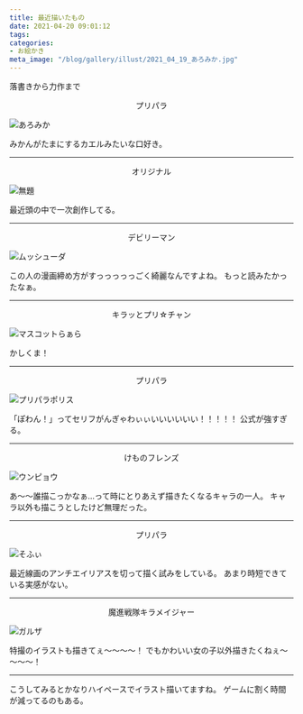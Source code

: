 ```yaml
---
title: 最近描いたもの
date: 2021-04-20 09:01:12
tags:
categories:
- お絵かき
meta_image: "/blog/gallery/illust/2021_04_19_あろみか.jpg"
---
```


落書きから力作まで

<p style="text-align: center;">プリパラ</p>

![あろみか](/blog/gallery/illust/2021_04_19_あろみか.jpg)

みかんがたまにするカエルみたいな口好き。
<!--more-->
***

<p style="text-align: center;">オリジナル</p>

![無題](/blog/gallery/illust/2021_04_14_無題.jpg)

最近頭の中で一次創作してる。

***

<p style="text-align: center;">デビリーマン</p>

![ムッシューダ](/blog/gallery/illust/2021_04_11_ムッシューダ.jpg)

この人の漫画締め方がすっっっっっごく綺麗なんですよね。
もっと読みたかったなぁ。

***

<p style="text-align: center;">キラッとプリ☆チャン</p>

![マスコットらぁら](/blog/gallery/illust/2021_04_04_マスコットらぁら.jpg)

かしくま！

***

<p style="text-align: center;">プリパラ</p>

![プリパラポリス](/blog/gallery/illust/2021_03_30_らぁら.jpg)

「ぽわん！」ってセリフがんぎゃわぃぃいいいいいい！！！！！
公式が強すぎる。

***

<p style="text-align: center;">けものフレンズ</p>

![ウンピョウ](/blog/gallery/illust/2021_03_24_ウンピョウ.jpg)

あ～～誰描こっかなぁ...って時にとりあえず描きたくなるキャラの一人。
キャラ以外も描こうとしたけど無理だった。

***

<p style="text-align: center;">プリパラ</p>

![そふぃ](/blog/gallery/illust/2021_03_06_そふぃ.jpg)

最近線画のアンチエイリアスを切って描く試みをしている。
あまり時短できている実感がない。
***

<p style="text-align: center;">魔進戦隊キラメイジャー</p>

![ガルザ](/blog/gallery/illust/2021_03_05_ガルザ.jpg)

特撮のイラストも描きてぇ～～～～！
でもかわいい女の子以外描きたくねぇ～～～～！
***

こうしてみるとかなりハイペースでイラスト描いてますね。
ゲームに割く時間が減ってるのもある。